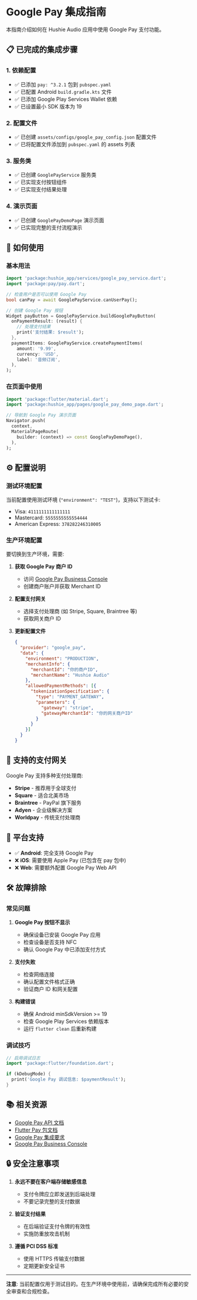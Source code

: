 # Google Pay 集成指南

本指南介绍如何在 Hushie Audio 应用中使用 Google Pay 支付功能。

## 📋 已完成的集成步骤

### 1. 依赖配置
- ✅ 已添加 `pay: ^3.2.1` 包到 `pubspec.yaml`
- ✅ 已配置 Android `build.gradle.kts` 文件
- ✅ 已添加 Google Play Services Wallet 依赖
- ✅ 已设置最小 SDK 版本为 19

### 2. 配置文件
- ✅ 已创建 `assets/configs/google_pay_config.json` 配置文件
- ✅ 已将配置文件添加到 `pubspec.yaml` 的 assets 列表

### 3. 服务类
- ✅ 已创建 `GooglePayService` 服务类
- ✅ 已实现支付按钮组件
- ✅ 已实现支付结果处理

### 4. 演示页面
- ✅ 已创建 `GooglePayDemoPage` 演示页面
- ✅ 已实现完整的支付流程演示

## 🚀 如何使用

### 基本用法

```dart
import 'package:hushie_app/services/google_pay_service.dart';
import 'package:pay/pay.dart';

// 检查用户是否可以使用 Google Pay
bool canPay = await GooglePayService.canUserPay();

// 创建 Google Pay 按钮
Widget payButton = GooglePayService.buildGooglePayButton(
  onPaymentResult: (result) {
    // 处理支付结果
    print('支付结果: $result');
  },
  paymentItems: GooglePayService.createPaymentItems(
    amount: '9.99',
    currency: 'USD',
    label: '音频订阅',
  ),
);
```

### 在页面中使用

```dart
import 'package:flutter/material.dart';
import 'package:hushie_app/pages/google_pay_demo_page.dart';

// 导航到 Google Pay 演示页面
Navigator.push(
  context,
  MaterialPageRoute(
    builder: (context) => const GooglePayDemoPage(),
  ),
);
```

## ⚙️ 配置说明

### 测试环境配置
当前配置使用测试环境 (`"environment": "TEST"`)，支持以下测试卡:
- Visa: `4111111111111111`
- Mastercard: `5555555555554444`
- American Express: `378282246310005`

### 生产环境配置
要切换到生产环境，需要:

1. **获取 Google Pay 商户 ID**
   - 访问 [Google Pay Business Console](https://pay.google.com/business/console)
   - 创建商户账户并获取 Merchant ID

2. **配置支付网关**
   - 选择支付处理商 (如 Stripe, Square, Braintree 等)
   - 获取网关商户 ID

3. **更新配置文件**
   ```json
   {
     "provider": "google_pay",
     "data": {
       "environment": "PRODUCTION",
       "merchantInfo": {
         "merchantId": "你的商户ID",
         "merchantName": "Hushie Audio"
       },
       "allowedPaymentMethods": [{
         "tokenizationSpecification": {
           "type": "PAYMENT_GATEWAY",
           "parameters": {
             "gateway": "stripe",
             "gatewayMerchantId": "你的网关商户ID"
           }
         }
       }]
     }
   }
   ```

## 🔧 支持的支付网关

Google Pay 支持多种支付处理商:
- **Stripe** - 推荐用于全球支付
- **Square** - 适合北美市场
- **Braintree** - PayPal 旗下服务
- **Adyen** - 企业级解决方案
- **Worldpay** - 传统支付处理商

## 📱 平台支持

- ✅ **Android**: 完全支持 Google Pay
- ❌ **iOS**: 需要使用 Apple Pay (已包含在 pay 包中)
- ❌ **Web**: 需要额外配置 Google Pay Web API

## 🛠️ 故障排除

### 常见问题

1. **Google Pay 按钮不显示**
   - 确保设备已安装 Google Pay 应用
   - 检查设备是否支持 NFC
   - 确认 Google Pay 中已添加支付方式

2. **支付失败**
   - 检查网络连接
   - 确认配置文件格式正确
   - 验证商户 ID 和网关配置

3. **构建错误**
   - 确保 Android minSdkVersion >= 19
   - 检查 Google Play Services 依赖版本
   - 运行 `flutter clean` 后重新构建

### 调试技巧

```dart
// 启用调试日志
import 'package:flutter/foundation.dart';

if (kDebugMode) {
  print('Google Pay 调试信息: $paymentResult');
}
```

## 📚 相关资源

- [Google Pay API 文档](https://developers.google.com/pay/api)
- [Flutter Pay 包文档](https://pub.dev/packages/pay)
- [Google Pay 集成要求](https://developers.google.com/pay/api/android/guides/setup)
- [Google Pay Business Console](https://pay.google.com/business/console)

## 🔒 安全注意事项

1. **永远不要在客户端存储敏感信息**
   - 支付令牌应立即发送到后端处理
   - 不要记录完整的支付数据

2. **验证支付结果**
   - 在后端验证支付令牌的有效性
   - 实施防重放攻击机制

3. **遵循 PCI DSS 标准**
   - 使用 HTTPS 传输支付数据
   - 定期更新安全证书

---

**注意**: 当前配置仅用于测试目的。在生产环境中使用前，请确保完成所有必要的安全审查和合规检查。